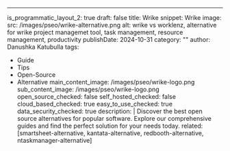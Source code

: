 ---
is_programmatic_layout_2: true
draft: false
title: Wrike
snippet: Wrike
image:
  src: /images/pseo/wrike-alternative.png
  alt: wrike vs worklenz, alternative for wrike project managemet tool, task management, resource management, productivity
publishDate: 2024-10-31
category: ""
author: Danushka Katubulla
tags:
  - Guide
  - Tips
  - Open-Source
  - Alternative
main_content_image: /images/pseo/wrike-logo.png
sub_content_image: /images/pseo/wrike-logo.png
open_source_checked: false
self_hosted_checked: false
cloud_based_checked: true
easy_to_use_checked: true
data_security_checked: true
description: |
   Discover the best open source alternatives for popular software. Explore our comprehensive guides and find the perfect solution for your needs today.
related: [smartsheet-alternative, kantata-alternative, redbooth-alternative, ntaskmanager-alternative]